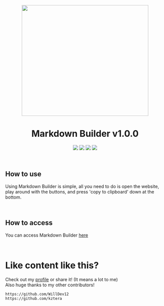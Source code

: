 <p align="center"><img src="https://cdn1.iconfinder.com/data/icons/logos-and-brands-3/512/205_Markdown_logo_logos-512.png" width="400" height="350"></p>

<h1 align="center">Markdown Builder v1.0.0</h1>

<p align="center">
<img src="https://img.shields.io/github/followers/WillDev12?label=follow%20my%20github&logo=github&style=for-the-badge">
<img src="https://img.shields.io/github/stars/WillDev12/Markdown-Builder?style=for-the-badge">
<img src="https://img.shields.io/github/forks/WillDev12/Markdown-Builder?style=for-the-badge">
<img src="https://img.shields.io/github/watchers/WillDev12/Markdown-Builder?style=for-the-badge">
</p>

<br>

<h2>How to use</h2>

<p>Using Markdown Builder is simple, all you need to do is open the website, play around with the buttons, and press 'copy to clipboard' down at the bottom.</p>

<br>

<h2>How to access</h2>

<p>You can access Markdown Builder <a href="https://WillDev12.github.io/Markdown-Builder">here</a></p>

<br>

<h1>Like content like this?</h1>

Check out my [profile](https://github.com/WillDev12) or share it! (It means a lot to me)<br>
Also huge thanks to my other contributors!
```
https://github.com/WillDev12
https://github.com/kztera
```
